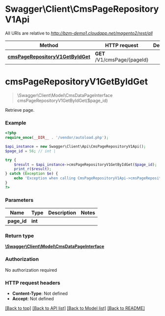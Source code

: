 # Swagger\Client\CmsPageRepositoryV1Api

All URIs are relative to *http://bzm-demo1.cloudapp.net/magento2/rest/all*

Method | HTTP request | Description
------------- | ------------- | -------------
[**cmsPageRepositoryV1GetByIdGet**](CmsPageRepositoryV1Api.md#cmsPageRepositoryV1GetByIdGet) | **GET** /V1/cmsPage/{pageId} | 


# **cmsPageRepositoryV1GetByIdGet**
> \Swagger\Client\Model\CmsDataPageInterface cmsPageRepositoryV1GetByIdGet($page_id)



Retrieve page.

### Example
```php
<?php
require_once(__DIR__ . '/vendor/autoload.php');

$api_instance = new Swagger\Client\Api\CmsPageRepositoryV1Api();
$page_id = 56; // int | 

try {
    $result = $api_instance->cmsPageRepositoryV1GetByIdGet($page_id);
    print_r($result);
} catch (Exception $e) {
    echo 'Exception when calling CmsPageRepositoryV1Api->cmsPageRepositoryV1GetByIdGet: ', $e->getMessage(), PHP_EOL;
}
?>
```

### Parameters

Name | Type | Description  | Notes
------------- | ------------- | ------------- | -------------
 **page_id** | **int**|  |

### Return type

[**\Swagger\Client\Model\CmsDataPageInterface**](../Model/CmsDataPageInterface.md)

### Authorization

No authorization required

### HTTP request headers

 - **Content-Type**: Not defined
 - **Accept**: Not defined

[[Back to top]](#) [[Back to API list]](../../README.md#documentation-for-api-endpoints) [[Back to Model list]](../../README.md#documentation-for-models) [[Back to README]](../../README.md)


